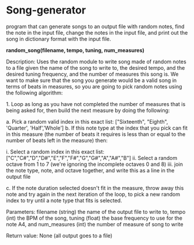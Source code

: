 # Song-generator
<h>program that can generate songs to an output file with random notes, find the note in the input file, change the notes in the input file, and print out the song in dictionary format with the input file.</h>
<p><b>random_song(filename, tempo, tuning, num_measures)</b><p>
<p>Description: Uses the random module to write song made of random notes to a file given the name of the song
to write to, the desired tempo, and the desired tuning frequency, and the number of measures this song is. We
want to make sure that the song you generate would be a valid song in terms of beats in measures, so you are
going to pick random notes using the following algorithm:</p>
<p>1. Loop as long as you have not completed the number of measures that is being asked for, then build the next
measure by doing the following:<p>
<p>a. Pick a random valid index in this exact list:
["Sixteenth", "Eighth", 'Quarter', 'Half','Whole']
b. If this note type at the index that you pick can fit in this measure (the number of beats it requires
is less than or equal to the number of beats left in the measure) then:</p>
<p>i. Select a random index in this exact list:
["C","C#","D","D#","E","F","F#","G","G#","A","A#","B"]
ii. Select a random octave from 1 to 7 (we're ignoring the incomplete octaves 0 and 8)
iii. join the note type, note, and octave together, and write this as a line in the output file</p>
<p>c. If the note duration selected doesn't fit in the measure, throw away this note and try again in the
next iteration of the loop, to pick a new random index to try until a note type that fits is selected.</p>
<p>Parameters: filename (string) the name of the output file to write to, tempo (int) the BPM of the song, tuning
(float) the base frequency to use for the note A4, and num_measures (int) the number of measure of song to write</p>
<p>Return value: None (all output goes to a file)</P>


